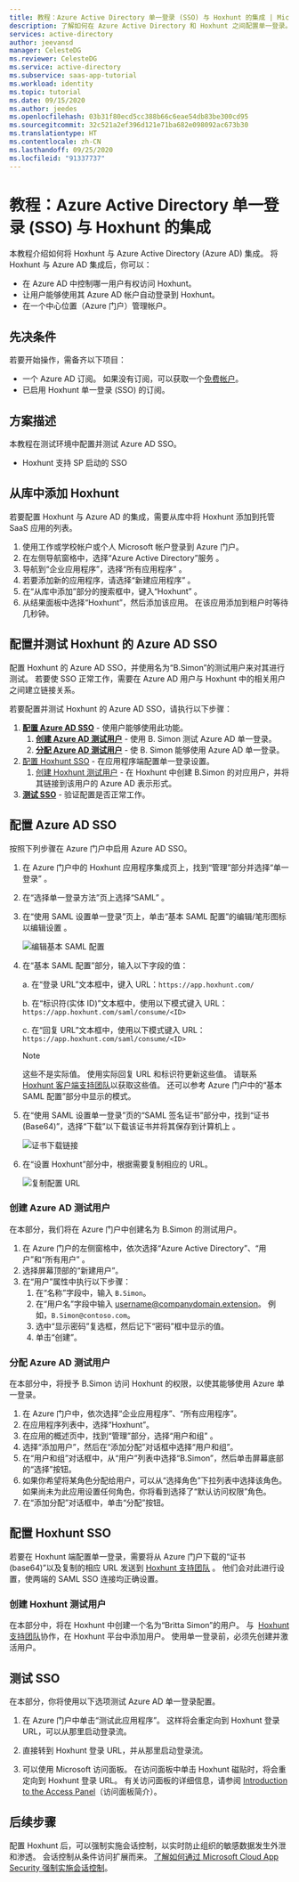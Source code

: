 ```yaml
---
title: 教程：Azure Active Directory 单一登录 (SSO) 与 Hoxhunt 的集成 | Microsoft Docs
description: 了解如何在 Azure Active Directory 和 Hoxhunt 之间配置单一登录。
services: active-directory
author: jeevansd
manager: CelesteDG
ms.reviewer: CelesteDG
ms.service: active-directory
ms.subservice: saas-app-tutorial
ms.workload: identity
ms.topic: tutorial
ms.date: 09/15/2020
ms.author: jeedes
ms.openlocfilehash: 03b31f80ecd5cc388b66c6eae54db83be300cd95
ms.sourcegitcommit: 32c521a2ef396d121e71ba682e098092ac673b30
ms.translationtype: HT
ms.contentlocale: zh-CN
ms.lasthandoff: 09/25/2020
ms.locfileid: "91337737"
---
```

# <a name="tutorial-azure-active-directory-single-sign-on-sso-integration-with-hoxhunt"></a>教程：Azure Active Directory 单一登录 (SSO) 与 Hoxhunt 的集成

本教程介绍如何将 Hoxhunt 与 Azure Active Directory (Azure AD) 集成。 将 Hoxhunt 与 Azure AD 集成后，你可以：

* 在 Azure AD 中控制哪一用户有权访问 Hoxhunt。
* 让用户能够使用其 Azure AD 帐户自动登录到 Hoxhunt。
* 在一个中心位置（Azure 门户）管理帐户。

## <a name="prerequisites"></a>先决条件

若要开始操作，需备齐以下项目：

* 一个 Azure AD 订阅。 如果没有订阅，可以获取一个[免费帐户](https://azure.microsoft.com/free/)。
* 已启用 Hoxhunt 单一登录 (SSO) 的订阅。

## <a name="scenario-description"></a>方案描述

本教程在测试环境中配置并测试 Azure AD SSO。

* Hoxhunt 支持 SP 启动的 SSO

## <a name="adding-hoxhunt-from-the-gallery"></a>从库中添加 Hoxhunt

若要配置 Hoxhunt 与 Azure AD 的集成，需要从库中将 Hoxhunt 添加到托管 SaaS 应用的列表。

1. 使用工作或学校帐户或个人 Microsoft 帐户登录到 Azure 门户。
1. 在左侧导航窗格中，选择“Azure Active Directory”服务  。
1. 导航到“企业应用程序”，选择“所有应用程序”   。
1. 若要添加新的应用程序，请选择“新建应用程序”  。
1. 在“从库中添加”部分的搜索框中，键入“Hoxhunt” 。
1. 从结果面板中选择“Hoxhunt”，然后添加该应用。 在该应用添加到租户时等待几秒钟。


## <a name="configure-and-test-azure-ad-sso-for-hoxhunt"></a>配置并测试 Hoxhunt 的 Azure AD SSO

配置 Hoxhunt 的 Azure AD SSO，并使用名为“B.Simon”的测试用户来对其进行测试。 若要使 SSO 正常工作，需要在 Azure AD 用户与 Hoxhunt 中的相关用户之间建立链接关系。

若要配置并测试 Hoxhunt 的 Azure AD SSO，请执行以下步骤：

1. **[配置 Azure AD SSO](#configure-azure-ad-sso)** - 使用户能够使用此功能。
    1. **[创建 Azure AD 测试用户](#create-an-azure-ad-test-user)** - 使用 B. Simon 测试 Azure AD 单一登录。
    1. **[分配 Azure AD 测试用户](#assign-the-azure-ad-test-user)** - 使 B. Simon 能够使用 Azure AD 单一登录。
1. [配置 Hoxhunt SSO](#configure-hoxhunt-sso) - 在应用程序端配置单一登录设置。
    1. [创建 Hoxhunt 测试用户](#create-hoxhunt-test-user) - 在 Hoxhunt 中创建 B.Simon 的对应用户，并将其链接到该用户的 Azure AD 表示形式。
1. **[测试 SSO](#test-sso)** - 验证配置是否正常工作。

## <a name="configure-azure-ad-sso"></a>配置 Azure AD SSO

按照下列步骤在 Azure 门户中启用 Azure AD SSO。

1. 在 Azure 门户中的 Hoxhunt 应用程序集成页上，找到“管理”部分并选择“单一登录”  。
1. 在“选择单一登录方法”页上选择“SAML” 。
1. 在“使用 SAML 设置单一登录”页上，单击“基本 SAML 配置”的编辑/笔形图标以编辑设置 。

   ![编辑基本 SAML 配置](common/edit-urls.png)

1. 在“基本 SAML 配置”部分，输入以下字段的值：

    a. 在“登录 URL”文本框中，键入 URL：`https://app.hoxhunt.com/`

    b. 在“标识符(实体 ID)”文本框中，使用以下模式键入 URL：`https://app.hoxhunt.com/saml/consume/<ID>`

    c. 在“回复 URL”文本框中，使用以下模式键入 URL：`https://app.hoxhunt.com/saml/consume/<ID>`

    > [!NOTE]
    > 这些不是实际值。 使用实际回复 URL 和标识符更新这些值。 请联系 [Hoxhunt 客户端支持团队](mailto:support@hoxhunt.com)以获取这些值。 还可以参考 Azure 门户中的“基本 SAML 配置”部分中显示的模式。

1. 在“使用 SAML 设置单一登录”页的“SAML 签名证书”部分中，找到“证书(Base64)”，选择“下载”以下载该证书并将其保存到计算机上     。

    ![证书下载链接](common/certificatebase64.png)

1. 在“设置 Hoxhunt”部分中，根据需要复制相应的 URL。

    ![复制配置 URL](common/copy-configuration-urls.png)
### <a name="create-an-azure-ad-test-user"></a>创建 Azure AD 测试用户

在本部分，我们将在 Azure 门户中创建名为 B.Simon 的测试用户。

1. 在 Azure 门户的左侧窗格中，依次选择“Azure Active Directory”、“用户”和“所有用户”  。
1. 选择屏幕顶部的“新建用户”。
1. 在“用户”属性中执行以下步骤：
   1. 在“名称”字段中，输入 `B.Simon`。  
   1. 在“用户名”字段中输入 username@companydomain.extension。 例如，`B.Simon@contoso.com`。
   1. 选中“显示密码”复选框，然后记下“密码”框中显示的值。
   1. 单击“创建”。

### <a name="assign-the-azure-ad-test-user"></a>分配 Azure AD 测试用户

在本部分中，将授予 B.Simon 访问 Hoxhunt 的权限，以使其能够使用 Azure 单一登录。

1. 在 Azure 门户中，依次选择“企业应用程序”、“所有应用程序”。  
1. 在应用程序列表中，选择“Hoxhunt”。
1. 在应用的概述页中，找到“管理”部分，选择“用户和组” 。
1. 选择“添加用户”，然后在“添加分配”对话框中选择“用户和组”。
1. 在“用户和组”对话框中，从“用户”列表中选择“B.Simon”，然后单击屏幕底部的“选择”按钮。
1. 如果你希望将某角色分配给用户，可以从“选择角色”下拉列表中选择该角色。 如果尚未为此应用设置任何角色，你将看到选择了“默认访问权限”角色。
1. 在“添加分配”对话框中，单击“分配”按钮。

## <a name="configure-hoxhunt-sso"></a>配置 Hoxhunt SSO

若要在 Hoxhunt 端配置单一登录，需要将从 Azure 门户下载的“证书(base64)”以及复制的相应 URL 发送到 [Hoxhunt 支持团队](mailto:support@hoxhunt.com) 。 他们会对此进行设置，使两端的 SAML SSO 连接均正确设置。

### <a name="create-hoxhunt-test-user"></a>创建 Hoxhunt 测试用户

在本部分中，将在 Hoxhunt 中创建一个名为“Britta Simon”的用户。 与  [Hoxhunt 支持团队](mailto:support@hoxhunt.com)协作，在 Hoxhunt 平台中添加用户。 使用单一登录前，必须先创建并激活用户。

## <a name="test-sso"></a>测试 SSO 

在本部分，你将使用以下选项测试 Azure AD 单一登录配置。 

1. 在 Azure 门户中单击“测试此应用程序”。 这样将会重定向到 Hoxhunt 登录 URL，可以从那里启动登录流。 

2. 直接转到 Hoxhunt 登录 URL，并从那里启动登录流。

3. 可以使用 Microsoft 访问面板。 在访问面板中单击 Hoxhunt 磁贴时，将会重定向到 Hoxhunt 登录 URL。 有关访问面板的详细信息，请参阅 [Introduction to the Access Panel](https://docs.microsoft.com/azure/active-directory/active-directory-saas-access-panel-introduction)（访问面板简介）。

## <a name="next-steps"></a>后续步骤

配置 Hoxhunt 后，可以强制实施会话控制，以实时防止组织的敏感数据发生外泄和渗透。 会话控制从条件访问扩展而来。 [了解如何通过 Microsoft Cloud App Security 强制实施会话控制](https://docs.microsoft.com/cloud-app-security/proxy-deployment-any-app)。


